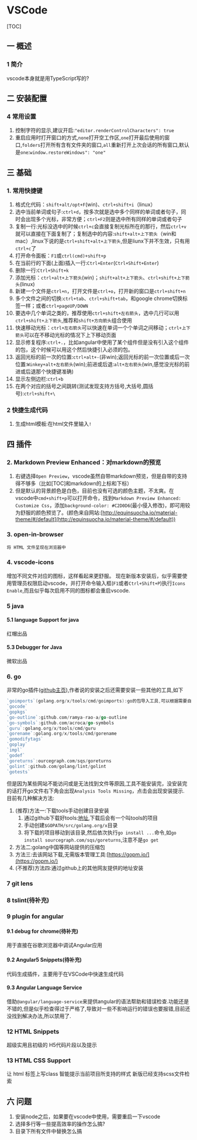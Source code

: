 # VSCode
[TOC]
## 一 概述
### 1 简介
vscode本身就是用TypeScript写的?

## 二 安装配置
### 4 常用设置
1. 控制字符的显示,建议开启:`"editor.renderControlCharacters": true`
2. 重启应用时打开窗口的方式,`none`打开空工作区,`one`打开最后使用的窗口,`folders`打开所有含有文件夹的窗口,`all`重新打开上次会话的所有窗口,默认是`one`:`window.restoreWindows": "one"`

## 三 基础
### 1. 常用快捷键
1. 格式化代码：`shift+alt/opt+F`(win)、`ctrl+shift+i`（linux）
2. 选中当前单词或句子:`ctrl+d`，按多次就是选中多个同样的单词或者句子，同时会出现多个光标，非常方便；`ctrl+F2`则是选中所有同样的单词或者句子
3. 复制一行:光标没选中的时候`ctrl+c`会直接复制光标所在的那行，然后`ctrl+v`就可以直接在下面复制了；复制选中的内容:`shift+alt+上下箭头`（win和mac）,linux下说的是`ctrl+shift+alt+上下箭头`,但是liunx下并不生效，只有用`ctrl+c`了
2. 打开命令面板：`F1`或`ctrl(cmd)+shift+p`
3. 在当前行的下面(上面)插入一行:`Ctrl+Enter`(`Ctrl+Shift+Enter`)
3. 删除一行:`Ctrl+Shift+k`
4. 添加光标：`ctrl+alt+上下箭头`(win)；`shift+alt+上下箭头`、`ctrl+shift+上下箭头`(linux)
5. 新建一个文件是`ctrl+n`，打开文件是`ctrl+o`，打开新的窗口是`ctrl+shift+n`
6. 多个文件之间的切换:`ctrl+tab`、`ctrl+shift+tab`，和google chrome切换标签一样；或者`ctrl+pageUP/DOWN`
7. 要选中几个单词之类的，推荐使用`ctrl+shift+左右箭头`，选中几行可以用`ctrl+shift+上下箭头`,推荐和`shift+方向箭头`组合使用
8. 快速移动光标：`ctrl+左右箭头`可以快速在单词一个个单词之间移动；`ctrl+上下箭头`可以在不移动光标的情况下上下移动页面
9. 显示修复程序:`ctrl+.`，比如angular中使用了某个组件但是没有引入这个组件的包，这个时候可以用这个然后快捷引入必须的包。
10. 返回光标的前一次的位置:`ctrl+alt+-`(非win);返回光标的前一次位置或后一次位置:`Winkey+alt+左右箭头`(win);前进或后退:`alt+左右箭头`(win,感觉没光标的前进或后退那个快捷键准确)
11. 显示左侧边栏:`ctrl+b`
12. 在两个对应的括号之间跳转(测试发现支持方括号,大括号,圆括号):`ctrl+shift+\`



### 2 快捷生成代码
1. 生成html模板:在html文件里输入`!`

## 四 插件
### 2. Markdown Preview Enhanced：对markdown的预览
1. 右键选择`Open Preview`，vscode虽然自带markdown预览，但是自带的支持得不够多（比如[TOC]和markdown的上标和下标）
2. 但是默认的背景颜色是白色，目前也没有可选的颜色主题，不太爽。在vscode中`cmd+shift+p`可以打开命令，找到`Markdown Preview Enhanced: Customize Css`，添加`background-color: #C2D0D6`(最小侵入修改)，即可用较为舒服的颜色预览了。(颜色来自网站:[http://equinsuocha.io/material-theme/#/default](http://equinsuocha.io/material-theme/#/default))
### 3. open-in-browser
    将 HTML 文件呈现在浏览器中

### 4. vscode-icons
增加不同文件对应的图标，这样看起来更舒服。
现在新版本安装后，似乎需要使用管理员权限启动vscode，并打开命令输入框(`F1`或者`Ctrl+Shift+P`)执行`Icons Enable`,而且似乎每次启用不同的图标都会重启vscode.

### 5 java
#### 5.1 language Support for java
红帽出品
#### 5.3 Debugger for Java
微软出品

### 6. go
非常的go插件([github主页](https://github.com/microsoft/vscode-go)),作者说的安装之后还需要安装一些其他的工具,如下

```go
`goimports`(golang.org/x/tools/cmd/goimports):go的包导入工具,可以根据需要自动添加或删除导入的包
`gocode`
`gopkgs`
`go-outline`:github.com/ramya-rao-a/go-outline
`go-symbols`:github.com/acroca/go-symbols
`guru`:golang.org/x/tools/cmd/guru
`gorename`:golang.org/x/tools/cmd/gorename
`gomodifytags`
`goplay`
`impl`
`godef`
`goreturns`:ourcegraph.com/sqs/goreturns
`golint`:github.com/golang/lint/golint
`gotests`
```

但是因为某些网站不能访问或是无法找到文件等原因,工具不能安装完，没安装完的话打开go文件右下角会出现`Analysis Tools Missing`，点击会出现安装提示.
目前有几种解决方法:
1. (推荐)方法一:下载tools手动创建目录安装
    1. 通过github下载好tools:[地址](https://github.com/golang/tools),下载后会有一个叫tools的项目
    2. 手动创建`$GOPATH/src/golang.org/x`目录
    3. 将下载的项目移动到该目录,然后依次执行`go install ...`命令,如`go install sourcegraph.com/sqs/goreturns`,注意不是`go get`
2. 方法二:golang中国等网站提供的压缩包
3. 方法三:去该网站下载,无需版本管理工具:[https://gopm.io/](https://gopm.io/)
2. (不推荐)方法四:通过github上的其他网友提供的地址安装

### 7 git lens

### 8 tslint(待补充)

### 9 plugin for angular
#### 9.1 debug for chrome(待补充)
用于直接在谷歌浏览器中调试Angular应用

#### 9.2 Angular5 Snippets(待补充)
代码生成插件，主要用于在VSCode中快速生成代码

#### 9.3 Angular Language Service
借助`@angular/language-service`来提供angular的语法帮助和错误检查.功能还是不错的,但是似乎检查得过于严格了,导致对一些不影响运行的错误也要报错,目前还没找到解决办法,所以禁用了.

### 12 HTML Snippets
超级实用且初级的 H5代码片段以及提示

### 13 HTML CSS Support
让 html 标签上写class 智能提示当前项目所支持的样式
新版已经支持scss文件检索

## 六 问题
1. 安装node之后，如果要在vscode中使用，需要重启一下vscode
2. 选择多行等一些提高效率的操作怎么搞?
3. 目录下所有文件中替换怎么搞
